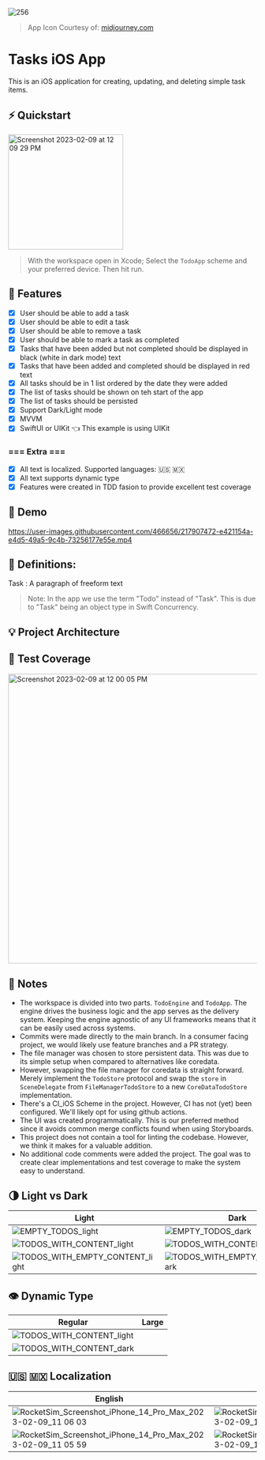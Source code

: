 ![256](https://user-images.githubusercontent.com/466656/217907554-6d732a98-8fb7-44a0-ae19-0dc25c682a4c.png)
> App Icon Courtesy of: [midjourney.com](https://midjourney.com)

# Tasks iOS App
This is an iOS application for creating, updating, and deleting simple task items.

## ⚡️ Quickstart
<img width="233" alt="Screenshot 2023-02-09 at 12 09 29 PM" src="https://user-images.githubusercontent.com/466656/217908348-f76cc7ff-f337-432b-b460-e0557306f6cd.png">

> With the workspace open in Xcode; Select the `TodoApp` scheme and your preferred device. Then hit run.

## 🎯 Features
- [x] User should be able to add a task
- [x] User should be able to edit a task
- [x] User should be able to remove a task
- [x] User should be able to mark a task as completed
- [x] Tasks that have been added but not completed should be displayed in black (white in dark mode) text
- [x] Tasks that have been added and completed should be displayed in red text
- [x] All tasks should be in 1 list ordered by the date they were added
- [x] The list of tasks should be shown on teh start of the app
- [x] The list of tasks should be persisted
- [x] Support Dark/Light mode
- [x] MVVM
- [x] SwiftUI or UIKit 👈 This example is using UIKit

### === Extra ===
- [x] All text is localized. Supported languages: 🇺🇸 🇲🇽
- [x] All text supports dynamic type
- [x] Features were created in TDD fasion to provide excellent test coverage

## 📲 Demo

https://user-images.githubusercontent.com/466656/217907472-e421154a-e4d5-49a5-9c4b-73256177e55e.mp4

## 📖 Definitions:

Task
: A paragraph of freeform text
> Note: In the app we use the term "Todo" instead of "Task". This is due to "Task" being an object type in Swift Concurrency.

## 💡 Project Architecture

## 🤖 Test Coverage

<img width="586" alt="Screenshot 2023-02-09 at 12 00 05 PM" src="https://user-images.githubusercontent.com/466656/217908324-7ef2f426-dde6-4cc1-9697-485338b0189e.png">

## 📝 Notes
- The workspace is divided into two parts. `TodoEngine` and `TodoApp`. The engine drives the business logic and the app serves as the delivery system. Keeping the engine agnostic of any UI frameworks means that it can be easily used across systems.
- Commits were made directly to the main branch. In a consumer facing project, we would likely use feature branches and a PR strategy.
- The file manager was chosen to store persistent data. This was due to its simple setup when compared to alternatives like coredata.
- However, swapping the file manager for coredata is straight forward. Merely implement the `TodoStore` protocol and swap the `store` in `SceneDelegate` from `FileManagerTodoStore` to a new `CoreDataTodoStore` implementation.
- There's a CI_iOS Scheme in the project. However, CI has not (yet) been configured. We'll likely opt for using github actions.
- The UI was created programmatically. This is our preferred method since it avoids common merge conflicts found when using Storyboards.
- This project does not contain a tool for linting the codebase. However, we think it makes for a valuable addition.
- No additional code comments were added the project. The goal was to create clear implementations and test coverage to make the system easy to understand.


## 🌗 Light vs Dark

| Light | Dark |
| ----- | ----- |
|![EMPTY_TODOS_light](https://user-images.githubusercontent.com/466656/217914327-db34d399-f4cf-49f4-bf3f-d6817ced2f99.png)|![EMPTY_TODOS_dark](https://user-images.githubusercontent.com/466656/217914346-e5b8535b-82c9-4260-a718-ce4b6c63d3e0.png)|
|![TODOS_WITH_CONTENT_light](https://user-images.githubusercontent.com/466656/217914403-ecb46538-dd6c-4b2f-a2d9-a8f48fe42bd2.png)|![TODOS_WITH_CONTENT_dark](https://user-images.githubusercontent.com/466656/217914426-d05edafc-78ef-474b-b09d-bb84859f7ae5.png)|
|![TODOS_WITH_EMPTY_CONTENT_light](https://user-images.githubusercontent.com/466656/217914552-6577aee4-ce20-4cce-90cc-2fab1cf7f7ea.png)|![TODOS_WITH_EMPTY_CONTENT_dark](https://user-images.githubusercontent.com/466656/217914576-680e44e9-92f3-4e0b-a506-8202b5a40971.png)|

## 👁️ Dynamic Type

| Regular | Large |
| ----- | ----- |
|![TODOS_WITH_CONTENT_light](https://user-images.githubusercontent.com/466656/217917901-2e360a93-2791-46d7-b3c2-e3068b96239f.png)|
|![TODOS_WITH_CONTENT_dark](https://user-images.githubusercontent.com/466656/217917941-162748cc-cb65-4d50-b1fa-9c8fa16a8a85.png)|

## 🇺🇸 🇲🇽 Localization

| English | Spanish |
| ----- | ----- |
|![RocketSim_Screenshot_iPhone_14_Pro_Max_2023-02-09_11 06 03](https://user-images.githubusercontent.com/466656/217911521-11f2df37-179a-451e-9a37-aaee3d9030fe.png)|![RocketSim_Screenshot_iPhone_14_Pro_Max_2023-02-09_11 05 26](https://user-images.githubusercontent.com/466656/217911535-720c6467-472c-4f79-a424-249888fb9e9e.png)|
|![RocketSim_Screenshot_iPhone_14_Pro_Max_2023-02-09_11 05 59](https://user-images.githubusercontent.com/466656/217911554-128994a4-c184-418a-b9e3-ced211e95020.png)|![RocketSim_Screenshot_iPhone_14_Pro_Max_2023-02-09_11 05 39](https://user-images.githubusercontent.com/466656/217911571-f23f2232-1a3b-4f16-8891-fe4d38649584.png)|
